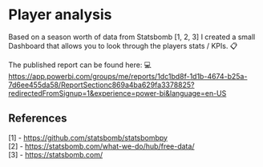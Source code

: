 # Player analysis

Based on a season worth of data from Statsbomb [1, 2, 3] I created a small Dashboard that allows you to look through the players stats / KPIs. :clipboard: <br>


The published report can be found here: :computer: <br>
https://app.powerbi.com/groups/me/reports/1dc1bd8f-1d1b-4674-b25a-7d6ee455da58/ReportSectionc869a4ba629fa3378825?redirectedFromSignup=1&experience=power-bi&language=en-US



## References

[1] - https://github.com/statsbomb/statsbombpy <br>
[2] - https://statsbomb.com/what-we-do/hub/free-data/ <br>
[3] - https://statsbomb.com/

